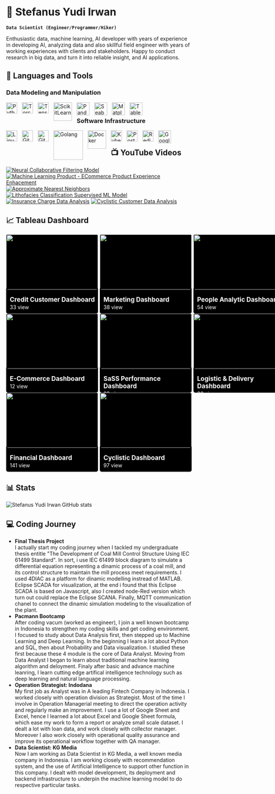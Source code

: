 # 🥾 Stefanus Yudi Irwan 

**`Data Scientist (Engineer/Programmer/Hiker)`**

Enthusiastic data, machine learning, AI developer with years of experience in developing AI, analyzing data and also skillful field engineer with years of working experiences with clients and stakeholders. Happy to conduct research in big data, and turn it into reliable insight, and AI applications.

## 🧰 Languages and Tools
### Data Modeling and Manipulation
<img align="left" alt="Python" width="30px" style="padding-right:10px;" src="https://www.svgrepo.com/show/354238/python.svg"/>
<img align="left" alt="Torch" width="30px" style="padding-right:10px;" src="https://upload.wikimedia.org/wikipedia/commons/9/99/Pytorch-svgrepo-com.svg" />
<img align="left" alt="TensorFlow" width="30px" style="padding-right:10px;" src="https://upload.wikimedia.org/wikipedia/commons/2/20/Tensorflow-svgrepo-com.svg" />
<img align="left" alt="ScikitLearn" width="50px" style="padding-right:10px;" src="https://upload.wikimedia.org/wikipedia/commons/0/05/Scikit_learn_logo_small.svg" />
<img align="left" alt="Pandas" width="35px" style="padding-right:10px;" src="https://icon.icepanel.io/Technology/svg/Pandas.svg" />
<img align="left" alt="Seaborn" width="35px" style="padding-right:10px;" src="https://cdn.worldvectorlogo.com/logos/seaborn-1.svg" />
<img align="left" alt="Matplotlib" width="35px" style="padding-right:10px;" src="https://upload.wikimedia.org/wikipedia/commons/0/01/Created_with_Matplotlib-logo.svg" />
<img align="left" alt="Tableau" width="35px" style="padding-right:10px;" src="https://www.svgrepo.com/show/354428/tableau-icon.svg" />
<br>

### Software Infrastructure
<img align="left" alt="Linux" width="30px" style="padding-right:10px;" src="https://cdn.jsdelivr.net/gh/devicons/devicon/icons/linux/linux-original.svg" />
<img align="left" alt="GitHub" width="30px" style="padding-right:10px;" src="https://cdn.jsdelivr.net/gh/devicons/devicon/icons/github/github-original.svg" />
<img align="left" alt="Git" width="30px" style="padding-right:10px;" src="https://cdn.jsdelivr.net/gh/devicons/devicon/icons/git/git-original.svg" />
<img align="left" alt="Golang" width="80px" style="padding-right:10px;" src="https://upload.wikimedia.org/wikipedia/commons/0/05/Go_Logo_Blue.svg" />
<img align="left" alt="Docker" width="50px" style="padding-right:10px;" src="https://upload.wikimedia.org/wikipedia/commons/e/ea/Docker_%28container_engine%29_logo_%28cropped%29.png" />
<img align="left" alt="Kubernetes" width="30px" style="padding-right:10px;" src="https://upload.wikimedia.org/wikipedia/commons/3/39/Kubernetes_logo_without_workmark.svg" />
<img align="left" alt="Postgresql" width="30px" style="padding-right:10px;" src="https://upload.wikimedia.org/wikipedia/commons/2/29/Postgresql_elephant.svg" />
<img align="left" alt="Redis" width="30px" style="padding-right:10px;" src="https://www.svgrepo.com/show/303460/redis-logo.svg" />
<img align="left" alt="GoogleBigQuery" width="35px" style="padding-right:10px;" src="https://www.svgrepo.com/show/375551/bigquery.svg" />
<br>

## 📺 YouTube Videos
<!-- BEGIN YOUTUBE-CARDS -->
[![Neural Collaborative Filtering Model](https://ytcards.demolab.com/?id=nRS-oP0sQ64&title=Neural+Collaborative+Filtering+Model&lang=en&timestamp=1712845850&background_color=%230d1117&title_color=%23ffffff&stats_color=%23dedede&max_title_lines=1&width=250&border_radius=5&duration=540)](https://www.youtube.com/watch?v=nRS-oP0sQ64)
[![Machine Learning Product - ECommerce Product Experience Enhacement](https://ytcards.demolab.com/?id=2a7L24KaC_s&title=ECommerce+Product+Experience+Enhacement&lang=en&timestamp=1712845830&background_color=%230d1117&title_color=%23ffffff&stats_color=%23dedede&max_title_lines=1&width=250&border_radius=5&duration=3785)](https://www.youtube.com/watch?v=2a7L24KaC_s)
[![Approximate Nearest Neighbors](https://ytcards.demolab.com/?id=dRKPrvHxR84&title=Approximate+Nearest+Neighbors&lang=en&timestamp=1712845830&background_color=%230d1117&title_color=%23ffffff&stats_color=%23dedede&max_title_lines=1&width=250&border_radius=5&duration=1281)](https://www.youtube.com/watch?v=dRKPrvHxR84)
[![Lithofacies Classification Supervised ML Model](https://ytcards.demolab.com/?id=fHhoR0_QFao&title=Lithofacies+Classification+Supervised+ML+Model&lang=en&timestamp=1712845830&background_color=%230d1117&title_color=%23ffffff&stats_color=%23dedede&max_title_lines=1&width=250&border_radius=5&duration=955)](https://www.youtube.com/watch?v=fHhoR0_QFao)
[![Insurance Charge Data Analysis](https://ytcards.demolab.com/?id=MEXNTOee7Lg&title=Insurance+Charge+Data+Analysis&lang=en&timestamp=1712845830&background_color=%230d1117&title_color=%23ffffff&stats_color=%23dedede&max_title_lines=1&width=250&border_radius=5&duration=790)](https://www.youtube.com/watch?v=MEXNTOee7Lg)
[![Cyclistic Customer Data Analysis](https://ytcards.demolab.com/?id=5a_ZHGsX1tc&title=Cyclistic+Customer+Data+Analysis&lang=en&timestamp=1712845830&background_color=%230d1117&title_color=%23ffffff&stats_color=%23dedede&max_title_lines=1&width=250&border_radius=5&duration=733)](https://www.youtube.com/watch?v=5a_ZHGsX1tc)
<!-- END YOUTUBE-CARDS -->

 ## 📈 Tableau Dashboard

<div style="display: flex;">
    <a href="https://public.tableau.com/app/profile/stefanus.yudi.irwan/viz/CreditConsumerDashboard/Dashboard2" style="color: inherit; text-decoration: none">
        <div style="display: flex; flex-direction: column; width: 250px; height: 215px; border-radius: 5px; background-color: black;">
            <div style="width: 100%; text-align: center;">
                <img src="https://public.tableau.com/static/images/Cr/CreditConsumerDashboard/Dashboard2/4_3.png" style="width: 250px; height: 150px; border-radius: 5px;"></img>
            </div>
            <div style="text-align: left;">
                <p style="margin-left: 10px; color: white;  font-size: 17px"><strong>Credit Customer Dashboard</strong></p>
            </div>
            <div style="text-align: left">
                <p style="margin-left: 10px; margin-top: -15px; color: white; font-size: 14px">33 view</p>
            </div>
        </div>
    </a>
    <a href="https://public.tableau.com/app/profile/stefanus.yudi.irwan/viz/MarketingDashboard_16731545118370/Dashboard1" style="color: inherit; text-decoration: none">
    <div style="display: flex; flex-direction: column; width: 250px; height: 215px; border-radius: 5px; background-color: black; margin-left: 5px">
        <div style="width: 100%; text-align: center;">
            <img src="https://public.tableau.com/static/images/Ma/MarketingDashboard_16731545118370/Dashboard1/4_3.png" style="width: 250px; height: 150px; border-radius: 5px;"></img>
        </div>
        <div style="text-align: left;">
            <p style="margin-left: 10px; color: white;  font-size: 17px"><strong><a href="" style="color: white; text-decoration: none">Marketing Dashboard</a></strong></p>
        </div>
        <div style="text-align: left">
            <p style="margin-left: 10px; margin-top: -15px; color: white; font-size: 14px">38 view</p>
        </div>
    </div>
    </a>
    <a href="https://public.tableau.com/app/profile/stefanus.yudi.irwan/viz/PeopleAnalyticsDashboard_16722482030800/Dashboard1" style="color: inherit; text-decoration: none">
    <div style="display: flex; flex-direction: column; width: 250px; height: 215px; border-radius: 5px; background-color: black; margin-left: 5px">
        <div style="width: 100%; text-align: center;">
            <img src="https://public.tableau.com/static/images/Pe/PeopleAnalyticsDashboard_16722482030800/Dashboard1/4_3.png" style="width: 250px; height: 150px; border-radius: 5px;"></img>
        </div>
        <div style="text-align: left;">
            <p style="margin-left: 10px; color: white;  font-size: 17px"><strong><a href="" style="color: white; text-decoration: none">People Analytic Dashboard</a></strong></p>
        </div>
        <div style="text-align: left">
            <p style="margin-left: 10px; margin-top: -15px; color: white; font-size: 14px">54 view</p>
        </div>
    </div>
    </a>
</div>
<div style="display: flex;">
    <a href="https://public.tableau.com/app/profile/stefanus.yudi.irwan/viz/E-commerceDashboard_16746939600530/CategoryProduct" style="color: inherit; text-decoration: none">
        <div style="display: flex; flex-direction: column; width: 250px; height: 215px; border-radius: 5px; background-color: black;">
            <div style="width: 100%; text-align: center;">
                <img src="https://public.tableau.com/static/images/E-/E-commerceDashboard_16746939600530/CategoryProduct/4_3.png" style="width: 250px; height: 150px; border-radius: 5px;"></img>
            </div>
            <div style="text-align: left;">
                <p style="margin-left: 10px; color: white;  font-size: 17px"><strong>E-Commerce Dashboard</strong></p>
            </div>
            <div style="text-align: left">
                <p style="margin-left: 10px; margin-top: -15px; color: white; font-size: 14px">12 view</p>
            </div>
        </div>
    </a>
    <a href="https://public.tableau.com/app/profile/stefanus.yudi.irwan/viz/SaSSPerformanceDashboard/Dashboard1" style="color: inherit; text-decoration: none">
    <div style="display: flex; flex-direction: column; width: 250px; height: 215px; border-radius: 5px; background-color: black; margin-left: 5px">
        <div style="width: 100%; text-align: center;">
            <img src="https://public.tableau.com/static/images/Sa/SaSSPerformanceDashboard/Dashboard1/4_3.png" style="width: 250px; height: 150px; border-radius: 5px;"></img>
        </div>
        <div style="text-align: left;">
            <p style="margin-left: 10px; color: white;  font-size: 17px"><strong><a href="" style="color: white; text-decoration: none">SaSS Performance Dashboard</a></strong></p>
        </div>
        <div style="text-align: left">
            <p style="margin-left: 10px; margin-top: -15px; color: white; font-size: 14px">22 view</p>
        </div>
    </div>
    </a>
    <a href="https://public.tableau.com/app/profile/stefanus.yudi.irwan/viz/LogisticandDeliveryDashboard_16734488391150/Dashboard1" style="color: inherit; text-decoration: none">
    <div style="display: flex; flex-direction: column; width: 250px; height: 215px; border-radius: 5px; background-color: black; margin-left: 5px">
        <div style="width: 100%; text-align: center;">
            <img src="https://public.tableau.com/static/images/Lo/LogisticandDeliveryDashboard_16734488391150/Dashboard1/4_3.png" style="width: 250px; height: 150px; border-radius: 5px;"></img>
        </div>
        <div style="text-align: left;">
            <p style="margin-left: 10px; color: white;  font-size: 17px"><strong><a href="" style="color: white; text-decoration: none">Logistic & Delivery Dashboard</a></strong></p>
        </div>
        <div style="text-align: left">
            <p style="margin-left: 10px; margin-top: -15px; color: white; font-size: 14px">32 view</p>
        </div>
    </div>
    </a>
</div>
<div style="display: flex;">
    <a href="https://public.tableau.com/app/profile/stefanus.yudi.irwan/viz/FinancialDashboard_16731411504320/Dashboard1" style="color: inherit; text-decoration: none">
        <div style="display: flex; flex-direction: column; width: 250px; height: 215px; border-radius: 5px; background-color: black;">
            <div style="width: 100%; text-align: center;">
                <img src="https://public.tableau.com/static/images/Fi/FinancialDashboard_16731411504320/Dashboard1/4_3.png" style="width: 250px; height: 150px; border-radius: 5px;"></img>
            </div>
            <div style="text-align: left;">
                <p style="margin-left: 10px; color: white;  font-size: 17px"><strong>Financial Dashboard</strong></p>
            </div>
            <div style="text-align: left">
                <p style="margin-left: 10px; margin-top: -15px; color: white; font-size: 14px">141 view</p>
            </div>
        </div>
    </a>
    <a href="https://public.tableau.com/app/profile/stefanus.yudi.irwan/viz/CyclisticDashboard_16644304855300/Dashboard1" style="color: inherit; text-decoration: none">
    <div style="display: flex; flex-direction: column; width: 250px; height: 215px; border-radius: 5px; background-color: black; margin-left: 5px">
        <div style="width: 100%; text-align: center;">
            <img src="https://public.tableau.com/static/images/Cy/CyclisticDashboard_16644304855300/Dashboard1/4_3.png" style="width: 250px; height: 150px; border-radius: 5px;"></img>
        </div>
        <div style="text-align: left;">
            <p style="margin-left: 10px; color: white;  font-size: 17px"><strong><a href="" style="color: white; text-decoration: none">Cyclistic Dashboard</a></strong></p>
        </div>
        <div style="text-align: left">
            <p style="margin-left: 10px; margin-top: -15px; color: white; font-size: 14px">97 view</p>
        </div>
    </div>
    </a>
</div>



## 📊 Stats
![Stefanus Yudi Irwan GitHub stats](https://github-readme-stats.vercel.app/api?username=stefanus-yudi-irwan&show_icons=true&theme=transparent)

<!-- ![GitHub Streak](https://streak-stats.demolab.com?user=ForrestKnight&theme=gruvbox&border_radius=4.5) -->

## 💻 Coding Journey
<ul> 
<li><strong>Final Thesis Project</strong></li>
I actually start my coding journey when I tackled my undergraduate thesis entitle "The Development of Coal Mill Control Structure Using IEC 61499 Standard". In sort, i use IEC 61499 block diagram to simulate a differential equation representing a dinamic process of a coal mill, and its control structure to maintain the mill process meet requirements. I used 4DIAC as a platform for dinamic modelling instread of MATLAB. Eclipse SCADA for visualization, at the end i found that this Eclipse SCADA is based on Javascript, also I created node-Red version which turn out could replace the Eclipse SCANA. Finally, MQTT communication chanel to connect the dinamic simulation modeling to the visualization of the plant. 
<li><strong>Pacmann Bootcamp</strong></li>
After coding vacum (worked as engineer), I join a well known bootcamp in Indonesia to strengthen my coding skills and get coding environment. I focused to study about Data Analysis first, then stepped up to Machine Learning and Deep Learning. In the beginning I learn a lot about Python and SQL, then about Probability and Data visualization. I studied these first because these 4 module is the core of Data Analyst. Moving from Data Analyst I began to learn about traditional machine learning algorithm and deloyment. Finaly after basic and advance machine leanring, I learn cutting edge artifical intelligence technology such as deep learning and natural language processing.
<li><strong>Operation Strategist: Indodana</strong></li>
My first job as Analyst was in A leading Fintech Company in Indonesia. I worked closely with operation division as Strategist. Most of the time I involve in Operation Managerial meeting to direct the operation activity and regularly make an improvement. I use a lot of Google Sheet and Excel, hence I learned a lot about Excel and Google Sheet formula, which ease my work to form a report or analyze small scale dataset. I dealt a lot with loan data, and work closely with collector manager. Moreover I also work closely with operational quality assurance and improve its operational workflow together with QA manager. 
<li><strong>Data Scientist: KG Media</strong></li>
Now I am working as Data Scientist in KG Media, a well known media company in Indonesia. I am working closely with recommendation system, and the use of Artificial Intelligence to support other function in this company. I dealt with model development, its deployment and backend infrastructure to underpin the machine learning model to do respective particular tasks.
<ul>
